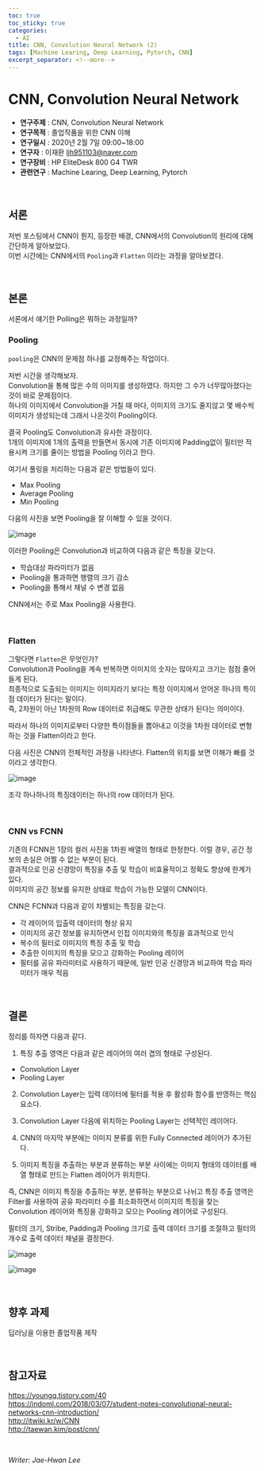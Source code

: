 ```yaml
---
toc: true
toc_sticky: true
categories:
  - AI
title: CNN, Convolution Neural Network (2)
tags: [Machine Learing, Deep Learning, Pytorch, CNN]
excerpt_separator: <!--more-->
---
```


# CNN, Convolution Neural Network
<!--more-->
* **연구주제** : CNN, Convolution Neural Network
* **연구목적** : 졸업작품을 위한 CNN 이해
* **연구일시** : 2020년 2월 7일 09:00~18:00
* **연구자** : 이재환 <ljh951103@naver.com>
* **연구장비** : HP EliteDesk 800 G4 TWR
* **관련연구** : Machine Learing, Deep Learning, Pytorch

<br/>

## 서론

저번 포스팅에서 CNN이 뭔지, 등장한 배경, CNN에서의 Convolution의 원리에 대해 간단하게 알아보았다.  
이번 시간에는 CNN에서의 `Pooling`과 `Flatten` 이라는 과정을 알아보겠다.

<br/>

## 본론

서론에서 얘기한 Polling은 뭐하는 과정일까?

### **Pooling**

`pooling`은 CNN의 문제점 하나를 교정해주는 작업이다.

저번 시간을 생각해보자.  
Convolution을 통해 많은 수의 이미지를 생성하였다. 하지만 그 수가 너무많아졌다는 것이 바로 문제점이다.  
하나의 이미지에서 Convolution을 거칠 때 마다, 이미지의 크기도 줄지않고 몇 배수씩 이미지가 생성되는데 그래서 나온것이 Pooling이다.

결국 Pooling도 Convolution과 유사한 과정이다.  
1개의 이미지에 1개의 출력을 만들면서 동시에 기존 이미지에 Padding없이 필터만 적용시켜 크기를 줄이는 방법을 Pooling 이라고 한다.

여기서 풀링을 처리하는 다음과 같은 방법들이 있다.

- Max Pooling
- Average Pooling
- Min Pooling

다음의 사진을 보면 Pooling을 잘 이해할 수 있을 것이다.

![image](https://user-images.githubusercontent.com/57826388/73909570-55611c80-48f0-11ea-9d4d-05f8cdb28172.png)

이러한 Pooling은 Convolution과 비교하여 다음과 같은 특징을 갖는다.

- 학습대상 파라미터가 없음
- Pooling을 통과하면 행렬의 크기 감소
- Pooling을 통해서 채널 수 변경 없음

CNN에서는 주로 Max Pooling을 사용한다.

<br/>

### **Flatten**

그렇다면 `Flatten`은 무엇인가?  
Convolution과 Pooling을 계속 반복하면 이미지의 숫자는 많아지고 크기는 점점 줄어들게 된다.  
최종적으로 도출되는 이미지는 이미지라기 보다는 특정 이미지에서 얻어온 하나의 특이점 데이터가 된다는 말이다.  
즉, 2차원이 아닌 1차원의 Row 데이터로 취급해도 무관한 상태가 된다는 의미이다.

따라서 하나의 이미지로부터 다양한 특이점들을 뽑아내고 이것을 1차원 데이터로 변형하는 것을 Flatten이라고 한다.

다음 사진은 CNN의 전체적인 과정을 나타낸다. Flatten의 위치를 보면 이해가 빠를 것이라고 생각한다.

![image](https://user-images.githubusercontent.com/57826388/73909928-344cfb80-48f1-11ea-90b5-973a2d8b34bb.png)

조각 하나하나의 특징데이터는 하나의 row 데이터가 된다.

<br/>

### **CNN vs FCNN**

기존의 FCNN은 1장의 컬러 사진을 1차원 배열의 형태로 한정한다. 이럴 경우, 공간 정보의 손실은 어쩔 수 없는 부분이 된다.  
결과적으로 인공 신경망이 특징을 추출 및 학습이 비효율적이고 정확도 향상에 한계가 있다.  
이미지의 공간 정보를 유지한 상태로 학습이 가능한 모델이 CNN이다.

CNN은 FCNN과 다음과 같이 차별되는 특징을 갖는다.

- 각 레이어의 입출력 데이터의 형상 유지
- 이미지의 공간 정보를 유지하면서 인접 이미지와의 특징을 효과적으로 인식
- 복수의 필터로 이미지의 특징 추출 및 학습
- 추출한 이미지의 특징을 모으고 강화하는 Pooling 레이어
- 필터를 공유 파라미터로 사용하기 때문에, 일반 인공 신경망과 비교하여 학습 파라미터가 매우 적음

<br/>

## **결론**

정리를 하자면 다음과 같다.

1. 특징 추출 영역은 다음과 같은 레이어의 여러 겹의 형태로 구성된다. 
- Convolution Layer
- Pooling Layer

2. Convolution Layer는 입력 데이터에 필터를 적용 후 활성화 함수를 반영하는 핵심요소다.

3. Convolution Layer 다음에 위치하는 Pooling Layer는 선택적인 레이어다.

4. CNN의 마지막 부분에는 이미지 분류를 위한 Fully Connected 레이어가 추가된다.

5. 이미지 특징을 추출하는 부분과 분류하는 부분 사이에는 이미지 형태의 데이터를 배열 형태로 만드는 Flatten 레이어가 위치한다.

즉, CNN은 이미지 특징을 추출하는 부분, 분류하는 부분으로 나뉘고 특징 추출 영역은 Filter를 사용하여 공유 파라미터 수를 최소화하면서 이미지의 특징을 찾는 Convolution 레이어와 특징을 강화하고 모으는 Pooling 레이어로 구성된다.  

필터의 크기, Stribe, Padding과 Pooling 크기로 출력 데이터 크기를 조절하고 필터의 개수로 출력 데이터 채널을 결정한다.

![image](https://user-images.githubusercontent.com/57826388/73914805-56e51180-48fd-11ea-9eb1-2beed4fb198b.png)

![image](https://user-images.githubusercontent.com/57826388/73914839-66fcf100-48fd-11ea-98a0-e26680370a0a.png)

<br/>

## 향후 과제

딥러닝을 이용한 졸업작품 제작

<br/>

## 참고자료

<https://youngq.tistory.com/40>  
<https://indoml.com/2018/03/07/student-notes-convolutional-neural-networks-cnn-introduction/>  
<http://itwiki.kr/w/CNN>  
<http://taewan.kim/post/cnn/>  

<br/>

*Writer: Jae-Hwan Lee*
